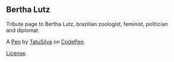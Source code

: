 Bertha Lutz
-----------
Tribute page to Bertha Lutz,  brazilian zoologist, feminist, politician and diplomat.


A [Pen](https://codepen.io/tatusilva/pen/ExjJKYN) by [TatuSilva](https://codepen.io/tatusilva) on [CodePen](https://codepen.io).

[License](https://codepen.io/tatusilva/pen/ExjJKYN/license).